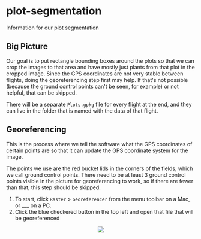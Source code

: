 # plot-segmentation
Information for our plot segmentation

## Big Picture

Our goal is to put rectangle bounding boxes around the plots so that we can crop the images to that area and have mostly just plants from that plot in the cropped image. Since the GPS coordinates are not very stable between flights, doing the georeferencing step first may help. If that's not possible (because the ground control points can't be seen, for example) or not helpful, that can be skipped. 

There will be a separate `Plots.gpkg` file for every flight at the end, and they can live in the folder that is named with the data of that flight.

## Georeferencing

This is the process where we tell the software what the GPS coordinates of certain points are so that it can update the GPS coordinate system for the image.

The points we use are the red bucket lids in the corners of the fields, which we call ground control points. There need to be at least 3 ground control points visible in the picture for georeferencing to work, so if there are fewer than that, this step should be skipped.

1. To start, click `Raster` > `Georeferencer` from the menu toolbar on a Mac, or ___ on a PC.
2. Click the blue checkered button in the top left and open that file that will be georeferenced
<p align="center"><img src="https://speckled-breadfruit-5bb.notion.site/image/https%3A%2F%2Fs3-us-west-2.amazonaws.com%2Fsecure.notion-static.com%2Fecb219f6-3001-4cd5-a337-8f7606e497f8%2FScreen_Shot_2021-08-30_at_11.46.33_PM.png?id=3b645b91-3960-46eb-819a-0e9507ae8661&table=block&spaceId=5c4f5b44-950a-4844-bd0f-87f77e11832b&width=2000&userId=&cache=v2"
max-width: 50% /></p>